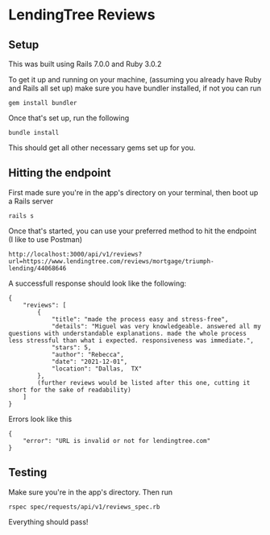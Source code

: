 # LendingTree Reviews

## Setup

This was built using Rails 7.0.0 and Ruby 3.0.2

To get it up and running on your machine, (assuming you already have Ruby and Rails all set up) make sure you have bundler installed, if not you can run 
```
gem install bundler
```
Once that's set up, run the following
```
bundle install
```
This should get all other necessary gems set up for you. 

## Hitting the endpoint

First made sure you're in the app's directory on your terminal, then boot up a Rails server
```
rails s
```
Once that's started, you can use your preferred method to hit the endpoint (I like to use Postman)
```
http://localhost:3000/api/v1/reviews?url=https://www.lendingtree.com/reviews/mortgage/triumph-lending/44068646
```
A successfull response should look like the following: 
```
{
    "reviews": [
        {
            "title": "made the process easy and stress-free",
            "details": "Miguel was very knowledgeable. answered all my questions with understandable explanations. made the whole process less stressful than what i expected. responsiveness was immediate.",
            "stars": 5,
            "author": "Rebecca",
            "date": "2021-12-01",
            "location": "Dallas,  TX"
        },
        (further reviews would be listed after this one, cutting it short for the sake of readability)
    ]
}
```
Errors look like this
```
{
    "error": "URL is invalid or not for lendingtree.com"
}
```

## Testing 

Make sure you're in the app's directory. Then run
```
rspec spec/requests/api/v1/reviews_spec.rb
```
Everything should pass! 
